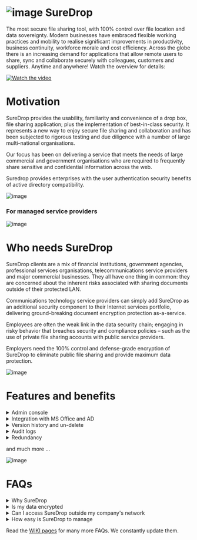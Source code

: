 # ![image](https://s3-ap-southeast-2.amazonaws.com/suredrop-downloads/SureDropLogo50x50.png)  SureDrop 
The most secure file sharing tool, with 100% control over file location and data sovereignty. Modern businesses have embraced flexible working practices and mobility to realise significant improvements in productivity, business continuity, workforce morale and cost efficiency. Across the globe there is an increasing demand for applications that allow remote users to share, sync and collaborate securely with colleagues, customers and suppliers. Anytime and anywhere! Watch the overview for details:

[![Watch the video](https://img.youtube.com/vi/MQYQ9lCl608/maxresdefault.jpg)](https://youtu.be/MQYQ9lCl608)

# Motivation
SureDrop provides the usability, familiarity and convenience of a drop box, file sharing application; plus the implementation of best-in-class security. It represents a new way to enjoy secure file sharing and collaboration and has been subjected to rigorous testing and due diligence with a number of large multi-national organisations.

Our focus has been on delivering a service that meets the needs of large commercial and government organisations who are required to frequently share sensitive and confidential information across the web.

Suredrop provides enterprises with the user authentication security benefits of active directory compatibility.

![image](https://user-images.githubusercontent.com/44823602/50858628-05f6a700-13e5-11e9-8dbc-f49e70f85172.png)

### For managed service providers
![image](https://user-images.githubusercontent.com/44823602/50859797-73580700-13e8-11e9-9a3b-6c94ad4d3028.png)

# Who needs SureDrop
SureDrop clients are a mix of financial institutions, government agencies, professional services organisations, telecommunications service providers and major commercial businesses. They all have one thing in common: they are concerned about the inherent risks associated with sharing documents outside of their protected LAN. 

Communications technology service providers can simply add SureDrop as an additional security component to their Internet services portfolio, delivering ground-breaking document encryption protection as-a-service. 

Employees are often the weak link in the data security chain; engaging in risky behavior that breaches security and compliance policies – such as the use of private file sharing accounts with public service providers. 

Employers need the 100% control and defense-grade encryption of SureDrop to eliminate public file sharing and provide maximum data protection.

![image](https://user-images.githubusercontent.com/44823602/50860798-f1b5a880-13ea-11e9-9ae0-1c11d4b494f2.png)

# Features and benefits
<details>
    <summary>Admin console</summary>
    <p>The SureDrop administrator’s console allows you to centrally manage users, groups and functionality throughout your business. If a user has a laptop stolen, you may delete the files remotely. Managing users couldn’t be easier. Automatically provision new users when they join your organisation and automatically deactivate them when they leave.</p>
</details>
<details>
    <summary>Integration with MS Office and AD</summary>
    <p>Our Active Directory sync feature makes it easy to manage users with your existing tools. Need to share files with users external to the organisation? No problem, use X.509 certificates to authenticate them.</p>
</details>
<details>
    <summary>Version history and un-delete</summary>
    <p>Store as many previous versions as your business needs, with the ability to retrieve deleted files. Retrieve any version of any document, edited by any user. We include an intelligent conflict management process, so that you will never lose any changes, ever.</p>
</details>
<details>
    <summary>Audit logs</summary>
    <p>SureDrop provides a full audit history of all changes, which is signed by SureDrop to verify their authenticity. Every file change is logged and recorded so you know who edited what document when.</p>
</details>
<details>
    <summary>Redundancy</summary>
    <p>SureDrop has a fully redundant storage infrastructure that can be configured to keep up to 10 copies of every file. Files can be stored remotely in different locations as back-ups or simply for caching purposes, it's up to you how many servers you install and manage. Whatever configuration you choose, SureDrop is disaster recovery (DR) compliant, straight out of the box.</p>
</details>

and much more ...

![image](https://user-images.githubusercontent.com/44823602/50858966-1fe4b980-13e6-11e9-8185-4e83bb9c7e33.png)

# FAQs
<details>
    <summary>Why SureDrop</summary>
    <p>Suredrop provides high performance secure file sharing. It is designed for organisations that take security seriously. When searching for a file sync and share collaboration tool, organisations require much more than an elegant, flexible tool. Data security is an essential criterion when considering any Cloud-based Service. For more details checkout https://www.sure-drop.com/why_suredrop.pdf</p>
</details>
<details>
    <summary>Is my data encrypted</summary>
    <p>SureDrop files are always stored in encrypted, compressed file segments. You also have the option of High Security Groups; these offer client side encryption where decryption keys are stored only on your device, so even if someone accessed your server, your files are safe.</p>
</details>
<details>
    <summary>Can I access SureDrop outside my company's network</summary>
    <p>SureDrop is configured such that you can get secure access anywhere you have an internet connection.</p>
</details>
<details>
    <summary>How easy is SureDrop to manage</summary>
    <p>SureDrop is broken down into a number of easy to manage components that can be installed on any arrangement of servers. We support scaling under load and remote updates are designed to make administration quick and easy. Once you install the SureDrop clients once, they never have to be manually updated again.
    </p>
</details>

Read the [WIKI pages](https://github.com/Senetas/SureDrop/wiki) for many more FAQs. We constantly update them.
